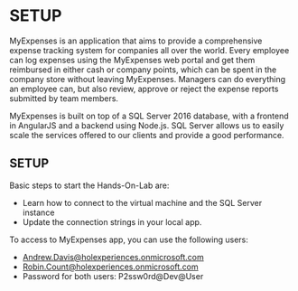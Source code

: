 <page title="Intro"/>

SETUP
====

MyExpenses is an application that aims to provide a comprehensive expense tracking system for companies all over the world. Every employee can log expenses using the MyExpenses web portal and get them reimbursed in either cash or company points, which can be spent in the company store without leaving MyExpenses. Managers can do everything an employee can, but also review, approve or reject the expense reports submitted by team members. 


MyExpenses is built on top of a SQL Server 2016 database, with a frontend in AngularJS and a backend using Node.js. SQL Server allows us to easily scale the services offered to our clients and provide a good performance.

SETUP
------------------
Basic steps to start the Hands-On-Lab are:

- Learn how to connect to the virtual machine and the SQL Server instance 
- Update the connection strings in your local app. 

To access to MyExpenses app, you can use the following users:
- Andrew.Davis@holexperiences.onmicrosoft.com
- Robin.Count@holexperiences.onmicrosoft.com
- Password for both users: P2ssw0rd@Dev@User